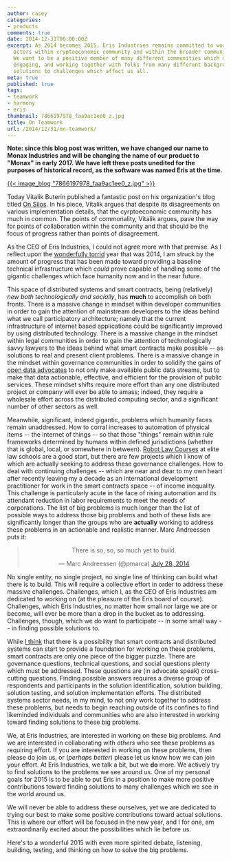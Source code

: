 ```yaml
---
author: casey
categories:
- products
comments: true
date: 2014-12-31T00:00:00Z
excerpt: As 2014 becomes 2015, Eris Industries remains committed to working with many
  actors within cryptoeconomic community and within the broader community for change.
  We want to be a positive member of many different communities which means listening,
  engaging, and working together with folks from many different backgrounds to find
  solutions to challenges which affect us all.
meta: true
published: true
tags:
- teamwork
- harmony
- eris
thumbnail: 7866197978_faa9ac1ee0_z.jpg
title: On Teamwork
url: /2014/12/31/on-teamwork/
---
```


**Note: since this blog post was written, we have changed our name to Monax Industries and will be changing the name of our product to "Monax" in early 2017. We have left these posts unedited for the purposes of historical record, as the software was named Eris at the time.**

[{{< image_blog "7866197978_faa9ac1ee0_z.jpg" >}}](https://www.flickr.com/photos/luigimengato/7866197978/in/photolist-cZ7jB5-7rQsQr-6iY2vH-fL7Urw-ioMnEm-n3Eq1J-fJrqWX-SiTb-p7gQau-fKQiKD-fKQiPx-djYeu9-fJHY4s-fJrrjz-fJrrjB-6DooxG-fJHYco-fL7U7s-2J9J8G-fPMrk5-fPMr9W-bsiJnY-8PaNHU-7A1y5v-4BQ4RJ-fJrr4V-jeJE8T-pRanR8-4mnXV9-pSNcb6-9zrqcj-fCYUvZ-fJHXxQ-fKQjfR-fKQiSp-fL7UwU-fJHXX5-fJrr7M-fJrqoZ-fJrqQx-fJHXC5-fJLCuQ-fJHXyU-fJHXJq-fJrqdg-fJrrgH-fJHXeY-fJrqHz-fJHYf9-fJHXrJ)

Today Vitalik Buterin published a fantastic post on his organization's blog titled [On Silos](https://blog.ethereum.org/2014/12/31/silos/). In his piece, Vitalik argues that despite its disagreements on various implementation details, that the cyrptoeconomic community has much in common. The points of commonality, Vitalik argues, pave the way for points of collaboration within the community and that should be the focus of progress rather than points of disagreement.

As the CEO of Eris Industries, I could not agree more with that premise. As I reflect upon the [wonderfully torrid](https://tao.erisindustries.com/dao%20design%20jams/2014/12/17/from-ddj-to-ei/) year that was 2014, I am struck by the amount of progress that has been made toward providing a baseline technical infrastructure which *could* prove capable of handling some of the gigantic challenges which face humanity now and in the near future.

This space of distributed systems and smart contracts, being (relatively) *new both technologically and socially*, has **much** to accomplish on both fronts. There is a massive change in mindset within developer communities in order to gain the attention of mainstream developers to the ideas behind what we call participatory architecture; namely that the current infrastructure of internet based applications could be significantly improved by using distributed technology. There is a massive change in the mindset within legal communities in order to gain the attention of technologically savvy lawyers to the ideas behind what smart contracts make possible -- as solutions to real and present client problems. There is a massive change in the mindset within governance communities in order to solidify the gains of [open data advocates](https://usopendata.org/) to not only make available public data streams, but to make that data actionable, effective, and efficient for the provision of public services. These mindset shifts require more effort than any one distributed project or company will ever be able to amass; indeed, they require a wholesale effort across the distributed computing sector, and a significant number of other sectors as well.

Meanwhile, significant, indeed gigantic, problems which humanity faces remain unaddressed. How to corral increases to automation of physical items -- the internet of things -- so that those "things" remain within rule frameworks determined by humans within defined jurisdictions (whether that is global, local, or somewhere in between). [Robot Law Courses](http://courses.georgetown.edu/?courseID=CCTP-799) at elite law schools are a good start, but there are few projects which I know of which are actually seeking to address these governance challenges. How to deal with continuing challenges -- which are near and dear to my own heart after recently leaving my a decade as an international development practitioner for work in the smart contracts space -- of income inequality. This challenge is particularly acute in the face of rising automation and its attendant reduction in labor requirements to meet the needs of corporations. The list of big problems is much longer than the list of possible ways to address those big problems and both of these lists are significantly longer than the groups who are **actually** working to address these problems in an actionable and realistic manner. Marc Andreessen puts it:

<center><blockquote class="twitter-tweet" lang="en"><p>There is so, so, so much yet to build.</p>&mdash; Marc Andreessen (@pmarca) <a href="https://twitter.com/pmarca/status/493646414090489859">July 28, 2014</a></blockquote>
<script async src="//platform.twitter.com/widgets.js" charset="utf-8"></script></center>

No single entity, no single project, no single line of thinking can build what there is to build. This will require a collective effort in order to address these massive challenges. Challenges, which I, as the CEO of Eris Industries am dedicated to working on (at the pleasure of the Eris board of course). Challenges, which Eris Industries, no matter how small nor large we are or become, will ever be more than a drop in the bucket as to addressing. Challenges, though, which we do want to participate -- in some small way -- in finding possible solutions to.

While [I think](https://blog.erisindustries.com/products/2014/12/17/eris-why-is-this-rad/) that there is a possibility that smart contracts and distributed systems can start to provide a foundation for working on these problems, smart contracts are only one piece of the bigger puzzle. There are governance questions, technical questions, and social questions plenty which must be addressed. These questions are (in advocate speak) cross-cutting questions. Finding possible answers requires a diverse group of respondents and participants in the solution identification, solution building, solution testing, and solution implementation efforts. The distributed systems sector needs, in my mind, to not only work together to address these problems, but needs to begin reaching outside of its confines to find likeminded individuals and communities who are also interested in working toward finding solutions to these big problems.

We, at Eris Industries, are interested in working on these big problems. And we are interested in collaborating with *others* who see these problems as requiring effort. If you are interested in working on these problems, then please do join us, or (*perhaps better*) please let us know how we can join your effort. At Eris Industries, we talk a bit, but we **do** more. We actively try to find solutions to the problems we see around us. One of my personal goals for 2015 is to be able to put Eris in a position to make more positive contributions toward finding solutions to many challenges which we see in the world around us.

We will never be able to address these ourselves, yet we are dedicated to trying our best to make some positive contributions toward actual solutions. This is where our effort will be focused in the new year, and I for one, am extraordinarily excited about the possibilities which lie before us.

Here's to a wonderful 2015 with even more spirited debate, listening, building, testing, and thinking on how to solve the big problems.
